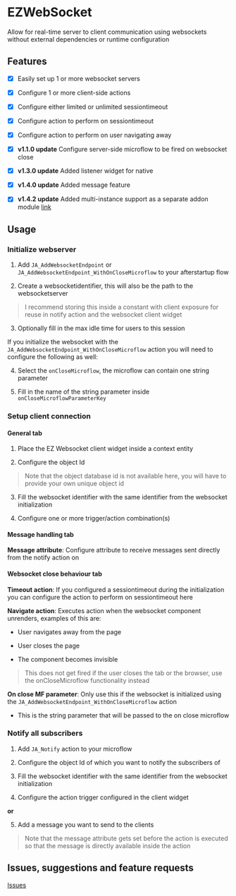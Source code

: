# EZWebSocket

Allow for real-time server to client communication using websockets without external dependencies or runtime configuration

## Features

-   [x] Easily set up 1 or more websocket servers

-   [x] Configure 1 or more client-side actions

-   [x] Configure either limited or unlimited sessiontimeout

-   [x] Configure action to perform on sessiontimeout

-   [x] Configure action to perform on user navigating away

-   [x] **v1.1.0 update** Configure server-side microflow to be fired on websocket close

-   [X] **v1.3.0 update** Added listener widget for native

-   [X] **v1.4.0 update** Added message feature

-   [X] **v1.4.2 update** Added multi-instance support as a separate addon module [link](https://marketplace.mendix.com/link/component/227663)

## Usage

### Initialize webserver

1. Add `JA_AddWebsocketEndpoint` or `JA_AddWebsocketEndpoint_WithOnCloseMicroflow` to your afterstartup flow

2. Create a websocketidentifier, this will also be the path to the websocketserver

> I recommend storing this inside a constant with client exposure for reuse in notify action and the websocket client
> widget

3. Optionally fill in the max idle time for users to this session

If you initialize the websocket with the `JA_AddWebsocketEndpoint_WithOnCloseMicroflow` action you will need to configure the following as well:

4. Select the `onCloseMicroflow`, the microflow can contain one string parameter

5. Fill in the name of the string parameter inside `onCloseMicroflowParameterKey`

### Setup client connection

#### General tab

1. Place the EZ Websocket client widget inside a context entity

2. Configure the object Id

> Note that the object database id is not available here, you will have to provide your own unique object id

3. Fill the websocket identifier with the same identifier from the websocket initialization

4. Configure one or more trigger/action combination(s)

#### Message handling tab

**Message attribute**: Configure attribute to receive messages sent directly from the notify action on

#### Websocket close behaviour tab

**Timeout action**: If you configured a sessiontimeout during the initialization you can configure the action to perform
on sessiontimeout here

**Navigate action**: Executes action when the websocket component unrenders, examples of this are:

-   User navigates away from the page

-   User closes the page

-   The component becomes invisible

>   This does not get fired if the user closes the tab or the browser, use the onCloseMicroflow functionality instead

**On close MF parameter**: Only use this if the websocket is initialized using the `JA_AddWebsocketEndpoint_WithOnCloseMicroflow` action

- This is the string parameter that will be passed to the on close microflow

### Notify all subscribers

1. Add `JA_Notify` action to your microflow

2. Configure the object Id of which you want to notify the subscribers of

3. Fill the websocket identifier with the same identifier from the websocket initialization

4. Configure the action trigger configured in the client widget

**or**

5. Add a message you want to send to the clients

> Note that the message attribute gets set before the action is executed so that the message is directly available inside the action

## Issues, suggestions and feature requests

[Issues](https://github.com/nathan-JJRplus/EZWebsocket/issues)
